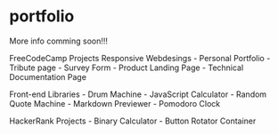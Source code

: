 # portfolio
More info comming soon!!!

FreeCodeCamp Projects
Responsive Webdesings
    - Personal Portfolio
    - Tribute page
    - Survey Form
    - Product Landing Page
    - Technical Documentation Page

Front-end Libraries
    - Drum Machine
    - JavaScript Calculator
    - Random Quote Machine
    - Markdown Previewer
    - Pomodoro Clock

HackerRank Projects
    - Binary Calculator
    - Button Rotator Container